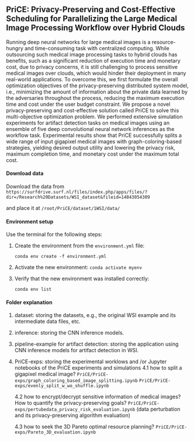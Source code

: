 ## PriCE: Privacy-Preserving and Cost-Effective Scheduling for Parallelizing the Large Medical Image Processing Workflow over Hybrid Clouds 


Running deep neural networks for large medical images is a resource-hungry and time-consuming task with centralized computing. While outsourcing such medical image processing tasks to hybrid clouds has benefits, such as a significant reduction of execution time and monetary cost, due to privacy concerns, it is still challenging to process sensitive medical images over clouds, which would hinder their deployment in many real-world applications. To overcome this, we first formulate the overall optimization objectives of the privacy-preserving distributed system model, i.e., minimizing the amount of information about the private data learned by the adversaries throughout the process, reducing the maximum execution time and cost under the user budget constraint. We propose a novel privacy-preserving and cost-effective solution called PriCE to solve this multi-objective optimization problem. We performed extensive simulation experiments for artifact detection tasks on medical images using an ensemble of five deep convolutional neural network inferences as the workflow task. Experimental results show that PriCE successfully splits a wide range of input gigapixel medical images with graph-coloring-based strategies, yielding desired output utility and lowering the privacy risk, maximum completion time, and monetary cost under the maximum total cost. 

#### Download data
Download the data from `https://surfdrive.surf.nl/files/index.php/apps/files/?dir=/Research%20Datasets/WSI_dataset&fileid=14843054309`

and place it at `/root/PriCE/dataset/1WSI/data/`

#### Environment setup

Use the terminal for the following steps:

1. Create the environment from the `environment.yml` file:

    ```conda env create -f environment.yml```
2. Activate the new environment: ```conda activate myenv```

3. Verify that the new environment was installed correctly:

    ```conda env list```

#### Folder explanation
1. dataset: storing the datasets, e.g., the original WSI example and its intermediate data files, etc. 
2. inference: storing the CNN inference models. 
3. pipeline-example for artifact detection: storing the application using CNN inference models for artifact detection in WSI. 
4. PriCE-exps: storing the experimental worklows and /or Jupyter notebooks of the PriCE experiments and simulations
    4.1 how to split a gigapixel medical image?
        `PriCE/PriCE-exps/graph_coloring_based_image_splitting.ipynb`
        `PriCE/PriCE-exps/evenly_split_w_wo_shuffle.ipynb`

    4.2 how to encrypt/decrypt sensitive information of medical images? How to quantify the privacy-preserving goals?
        `PriCE/PriCE-exps/pertubedata_privacy_risk_evaluation.ipynb` (data perturbation and its privacy-preserving algorithm evaluation)
        
    
    4.3 how to seek the 3D Pareto optimal resource planning?
        `PriCE/PriCE-exps/Pareto_3D_evaluation.ipynb`
